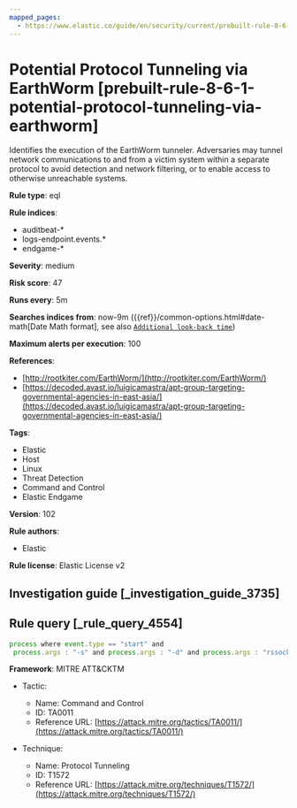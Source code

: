 ```yaml
---
mapped_pages:
  - https://www.elastic.co/guide/en/security/current/prebuilt-rule-8-6-1-potential-protocol-tunneling-via-earthworm.html
---
```


# Potential Protocol Tunneling via EarthWorm [prebuilt-rule-8-6-1-potential-protocol-tunneling-via-earthworm]

Identifies the execution of the EarthWorm tunneler. Adversaries may tunnel network communications to and from a victim system within a separate protocol to avoid detection and network filtering, or to enable access to otherwise unreachable systems.

**Rule type**: eql

**Rule indices**:

* auditbeat-*
* logs-endpoint.events.*
* endgame-*

**Severity**: medium

**Risk score**: 47

**Runs every**: 5m

**Searches indices from**: now-9m ({{ref}}/common-options.html#date-math[Date Math format], see also [`Additional look-back time`](docs-content://solutions/security/detect-and-alert/create-detection-rule.md#rule-schedule))

**Maximum alerts per execution**: 100

**References**:

* [http://rootkiter.com/EarthWorm/](http://rootkiter.com/EarthWorm/)
* [https://decoded.avast.io/luigicamastra/apt-group-targeting-governmental-agencies-in-east-asia/](https://decoded.avast.io/luigicamastra/apt-group-targeting-governmental-agencies-in-east-asia/)

**Tags**:

* Elastic
* Host
* Linux
* Threat Detection
* Command and Control
* Elastic Endgame

**Version**: 102

**Rule authors**:

* Elastic

**Rule license**: Elastic License v2

## Investigation guide [_investigation_guide_3735]



## Rule query [_rule_query_4554]

```js
process where event.type == "start" and
 process.args : "-s" and process.args : "-d" and process.args : "rssocks"
```

**Framework**: MITRE ATT&CKTM

* Tactic:

    * Name: Command and Control
    * ID: TA0011
    * Reference URL: [https://attack.mitre.org/tactics/TA0011/](https://attack.mitre.org/tactics/TA0011/)

* Technique:

    * Name: Protocol Tunneling
    * ID: T1572
    * Reference URL: [https://attack.mitre.org/techniques/T1572/](https://attack.mitre.org/techniques/T1572/)



